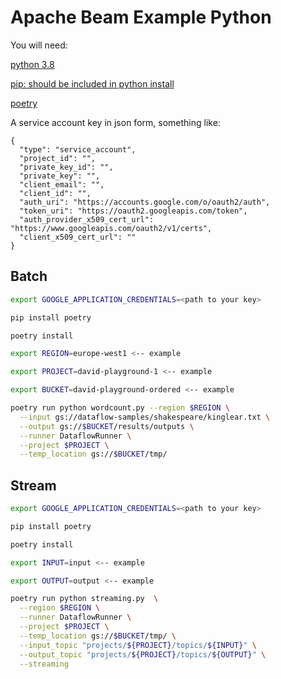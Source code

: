 # Apache Beam Example Python

You will need:

[python 3.8](https://www.python.org/downloads/)

[pip: should be included in python install](https://pip.pypa.io/en/stable/installing/)

[poetry](https://pypi.org/project/poetry/)

A service account key in json form, something like:
```
{
  "type": "service_account",
  "project_id": "",
  "private_key_id": "",
  "private_key": "",
  "client_email": "",
  "client_id": "",
  "auth_uri": "https://accounts.google.com/o/oauth2/auth",
  "token_uri": "https://oauth2.googleapis.com/token",
  "auth_provider_x509_cert_url": "https://www.googleapis.com/oauth2/v1/certs",
  "client_x509_cert_url": ""
}
```

## Batch

```bash
export GOOGLE_APPLICATION_CREDENTIALS=<path to your key>

pip install poetry

poetry install

export REGION=europe-west1 <-- example

export PROJECT=david-playground-1 <-- example

export BUCKET=david-playground-ordered <-- example

poetry run python wordcount.py --region $REGION \
  --input gs://dataflow-samples/shakespeare/kinglear.txt \
  --output gs://$BUCKET/results/outputs \
  --runner DataflowRunner \
  --project $PROJECT \
  --temp_location gs://$BUCKET/tmp/
```

## Stream

```bash
export GOOGLE_APPLICATION_CREDENTIALS=<path to your key>

pip install poetry

poetry install

export INPUT=input <-- example

export OUTPUT=output <-- example

poetry run python streaming.py  \
  --region $REGION \
  --runner DataflowRunner \
  --project $PROJECT \
  --temp_location gs://$BUCKET/tmp/ \
  --input_topic "projects/${PROJECT}/topics/${INPUT}" \
  --output_topic "projects/${PROJECT}/topics/${OUTPUT}" \
  --streaming
```
